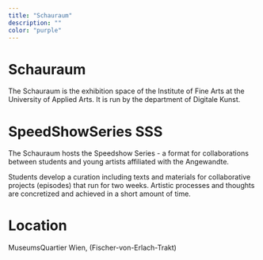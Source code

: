 ```yaml
---
title: "Schauraum"
description: ""
color: "purple"
---
```

# Schauraum
The Schauraum is the exhibition space of the Institute of Fine Arts at the University of Applied Arts. It is run by the department of Digitale Kunst.

# SpeedShowSeries SSS
The Schauraum hosts the Speedshow Series - a format for collaborations between students and young artists affiliated with the Angewandte.

Students develop a curation including texts and materials for collaborative projects (episodes) that run for two weeks. Artistic processes and thoughts are concretized and achieved in a short amount of time. 

# Location
MuseumsQuartier Wien, (Fischer-von-Erlach-Trakt)

